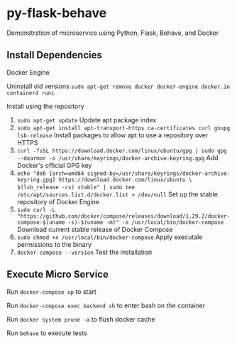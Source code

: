 # py-flask-behave
Demonstration of microservice using Python, Flask, Behave, and Docker

## Install Dependencies
Docker Engine

Uninstall old versions
`sudo apt-get remove docker docker-engine docker.io containerd runc`

Install using the repository
1. `sudo apt-get update` Update apt package index
2. `sudo apt-get install apt-transport-https ca-certificates curl gnupg lsb-release` Install packages to allow apt to use a repository over HTTPS
3. `curl -fsSL https://download.docker.com/linux/ubuntu/gpg | sudo gpg --dearmor -o /usr/share/keyrings/docker-archive-keyring.gpg` Add Docker's official GPG key
4. `echo "deb [arch=amd64 signed-by=/usr/share/keyrings/docker-archive-keyring.gpg] https://download.docker.com/linux/ubuntu \`
`$(lsb_release -cs) stable" | sudo tee /etc/apt/sources.list.d/docker.list > /dev/null` Set up the stable repository of Docker Engine
5. `sudo curl -L "https://github.com/docker/compose/releases/download/1.29.2/docker-compose-$(uname -s)-$(uname -m)" -o /usr/local/bin/docker-compose` Download current stable release of Docker Compose
6. `sudo chmod +x /usr/local/bin/docker-compose` Apply executale permissions to the binary
7. `docker-compose --version` Test the installation

## Execute Micro Service

Run `docker-compose up` to start

Run `docker-compose exec backend sh` to enter bash on the container

Run `docker system prune -a` to flush docker cache

Run `behave` to execute tests